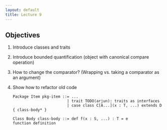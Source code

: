```yaml
---
layout: default
title: Lecture 9
---
```



Objectives
----------

1. Introduce classes and traits

1. Introduce bounded quantification (object with canonical compare operation)

1. How to change the comparator? (Wrapping vs. taking a comparator as an argument)

1. Show how to refactor old code


       Package Item pkg-item ::= ...
                               | trait TODO(arjun): traits as interfaces
                               | case class C[A...](x : T, ...) extends D { class-body* }

       Class Body class-body ::= def f(x : S, ...) : T = e            function definition

